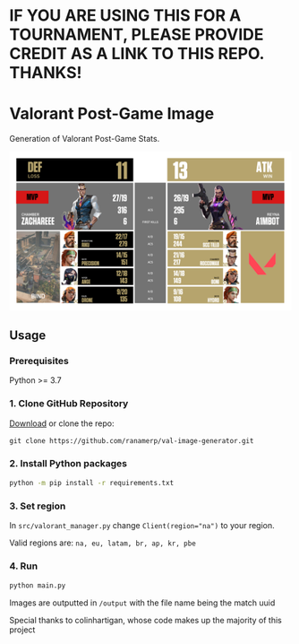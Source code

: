 # **IF YOU ARE USING THIS FOR A TOURNAMENT, PLEASE PROVIDE CREDIT AS A LINK TO THIS REPO. THANKS!**


# Valorant Post-Game Image
 Generation of Valorant Post-Game Stats.

![b2ab433e-3ac4-46d3-bc8f-1c147b04de07](https://raw.githubusercontent.com/ranamerp/val-image-generator/master/output/output.png)

## Usage

### Prerequisites
Python >= 3.7

### 1. Clone GitHub Repository
[Download](https://github.com/ranamerp/val-image-generator/archive/refs/heads/master.zip) or clone the repo:
```
git clone https://github.com/ranamerp/val-image-generator.git
```

### 2. Install Python packages
```cmd
python -m pip install -r requirements.txt
```

### 3. Set region
In `src/valorant_manager.py` change `Client(region="na")` to your region.

Valid regions are: `na, eu, latam, br, ap, kr, pbe`

### 4. Run
```cmd
python main.py
```
Images are outputted in `/output` with the file name being the match uuid

Special thanks to colinhartigan, whose code makes up the majority of this project